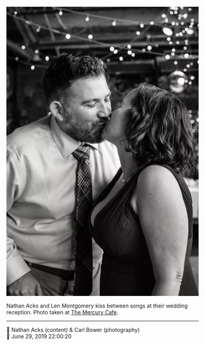 ![Nathan Acks and Len Montgomery kiss](assets/3cb28091cf21d038524862b5a66a4e73.webp)

Nathan Acks and Len Montgomery kiss between songs at their wedding reception. Photo taken at [The Mercury Cafe](http://mercurycafe.com/).

- - - -

<span aria-hidden="true">👥</span> Nathan Acks (content) & Carl Bower (photography)  
<span aria-hidden="true">📅</span> June 29, 2019 22:00:20
